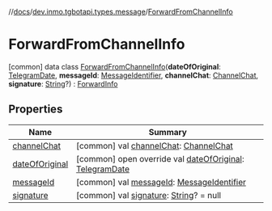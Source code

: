 //[docs](../../../index.md)/[dev.inmo.tgbotapi.types.message](../index.md)/[ForwardFromChannelInfo](index.md)



# ForwardFromChannelInfo  
 [common] data class [ForwardFromChannelInfo](index.md)(**dateOfOriginal**: [TelegramDate](../../dev.inmo.tgbotapi.types/-telegram-date/index.md), **messageId**: [MessageIdentifier](../../dev.inmo.tgbotapi.types/index.md#%5Bdev.inmo.tgbotapi.types%2FMessageIdentifier%2F%2F%2FPointingToDeclaration%2F%5D%2FClasslikes%2F625018081), **channelChat**: [ChannelChat](../../dev.inmo.tgbotapi.types.chat.abstracts/-channel-chat/index.md), **signature**: [String](https://kotlinlang.org/api/latest/jvm/stdlib/kotlin/-string/index.html)?) : [ForwardInfo](../-forward-info/index.md)   


## Properties  
  
|  Name |  Summary | 
|---|---|
| <a name="dev.inmo.tgbotapi.types.message/ForwardFromChannelInfo/channelChat/#/PointingToDeclaration/"></a>[channelChat](channel-chat.md)| <a name="dev.inmo.tgbotapi.types.message/ForwardFromChannelInfo/channelChat/#/PointingToDeclaration/"></a> [common] val [channelChat](channel-chat.md): [ChannelChat](../../dev.inmo.tgbotapi.types.chat.abstracts/-channel-chat/index.md)   <br>|
| <a name="dev.inmo.tgbotapi.types.message/ForwardFromChannelInfo/dateOfOriginal/#/PointingToDeclaration/"></a>[dateOfOriginal](date-of-original.md)| <a name="dev.inmo.tgbotapi.types.message/ForwardFromChannelInfo/dateOfOriginal/#/PointingToDeclaration/"></a> [common] open override val [dateOfOriginal](date-of-original.md): [TelegramDate](../../dev.inmo.tgbotapi.types/-telegram-date/index.md)   <br>|
| <a name="dev.inmo.tgbotapi.types.message/ForwardFromChannelInfo/messageId/#/PointingToDeclaration/"></a>[messageId](message-id.md)| <a name="dev.inmo.tgbotapi.types.message/ForwardFromChannelInfo/messageId/#/PointingToDeclaration/"></a> [common] val [messageId](message-id.md): [MessageIdentifier](../../dev.inmo.tgbotapi.types/index.md#%5Bdev.inmo.tgbotapi.types%2FMessageIdentifier%2F%2F%2FPointingToDeclaration%2F%5D%2FClasslikes%2F625018081)   <br>|
| <a name="dev.inmo.tgbotapi.types.message/ForwardFromChannelInfo/signature/#/PointingToDeclaration/"></a>[signature](signature.md)| <a name="dev.inmo.tgbotapi.types.message/ForwardFromChannelInfo/signature/#/PointingToDeclaration/"></a> [common] val [signature](signature.md): [String](https://kotlinlang.org/api/latest/jvm/stdlib/kotlin/-string/index.html)? = null   <br>|

